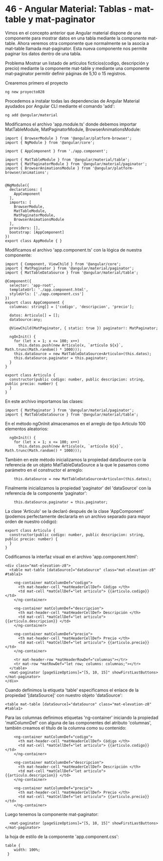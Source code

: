 # 46 - Angular Material: Tablas - mat-table y mat-paginator

Vimos en el concepto anterior que Angular material dispone de una componente para mostrar datos en una tabla mediante la componente mat-table. Ahora veremos otra componente que normalmente se la asocia a mat-table llamada mat-paginator. Esta nueva componente nos permite paginar los datos dentro de una tabla.

Problema
Mostrar un listado de artículos ficticios(codigo, descripción y precio) mediante la componente mat-table y mediante una componente mat-paginator permitir definir páginas de 5,10 o 15 registros.

Crearemos primero el proyecto

```ng new proyecto028```

Procedemos a instalar todas las dependencias de Angular Material ayudados por Angular CLI mediante el comando 'add':
```
ng add @angular/material
```

Modificamos el archivo 'app.module.ts' donde debemos importar MatTableModule, MatPaginatorModule, BrowserAnimationsModule:

```
import { BrowserModule } from '@angular/platform-browser';
import { NgModule } from '@angular/core';

import { AppComponent } from './app.component';

import { MatTableModule } from '@angular/material/table';
import { MatPaginatorModule } from '@angular/material/paginator';
import { BrowserAnimationsModule } from '@angular/platform-browser/animations';


@NgModule({
  declarations: [
    AppComponent
  ],
  imports: [
    BrowserModule,
    MatTableModule,
    MatPaginatorModule,
    BrowserAnimationsModule
  ],
  providers: [],
  bootstrap: [AppComponent]
})
export class AppModule { }
```

Modificamos el archivo 'app.component.ts' con la lógica de nuestra componente:

```
import { Component, ViewChild } from '@angular/core';
import { MatPaginator } from '@angular/material/paginator';
import { MatTableDataSource } from '@angular/material/table';

@Component({
  selector: 'app-root',
  templateUrl: './app.component.html',
  styleUrls: ['./app.component.css']
})
export class AppComponent {
  columnas: string[] = ['codigo', 'descripcion', 'precio'];

  datos: Articulo[] = [];
  dataSource:any;

  @ViewChild(MatPaginator, { static: true }) paginator!: MatPaginator;

  ngOnInit() {
    for (let x = 1; x <= 100; x++)
      this.datos.push(new Articulo(x, `artículo ${x}`, Math.trunc(Math.random() * 1000)));
    this.dataSource = new MatTableDataSource<Articulo>(this.datos);
    this.dataSource.paginator = this.paginator;
  }
}

export class Articulo {
  constructor(public codigo: number, public descripcion: string, public precio: number) {
  }
}
```

En este archivo importamos las clases:

```
import { MatPaginator } from '@angular/material/paginator';
import { MatTableDataSource } from '@angular/material/table';
```

En el método ngOnInit almacenamos en el arreglo de tipo Articulo 100 elementos aleatorios:

```
  ngOnInit() {
    for (let x = 1; x <= 100; x++)
      this.datos.push(new Articulo(x, `artículo ${x}`, Math.trunc(Math.random() * 1000)));
```

También en este método inicializamos la propiedad dataSource con la referencia de un objeto MatTableDataSource a la que le pasamos como parámetro en el constructor el arreglo:

```
    this.dataSource = new MatTableDataSource<Articulo>(this.datos);
```

Finalmente inicializamos la propiedad 'paginator' del 'dataSource' con la referencia de la componente 'paginator':

```
    this.dataSource.paginator = this.paginator;
```

La clase 'Articulo' se la declaró después de la clase 'AppComponent' (podemos perfectamente declararla en un archivo separado para mayor orden de nuestro código):

```
export class Articulo {
  constructor(public codigo: number, public descripcion: string, public precio: number) {
  }
}
```

Codificamos la interfaz visual en el archivo 'app.component.html':

```
<div class="mat-elevation-z8">
  <table mat-table [dataSource]="dataSource" class="mat-elevation-z8" #tabla1>

    <ng-container matColumnDef="codigo">
      <th mat-header-cell *matHeaderCellDef> Código </th>
      <td mat-cell *matCellDef="let articulo"> {{articulo.codigo}} </td>
    </ng-container>

    <ng-container matColumnDef="descripcion">
      <th mat-header-cell *matHeaderCellDef> Descripción </th>
      <td mat-cell *matCellDef="let articulo"> {{articulo.descripcion}} </td>
    </ng-container>

    <ng-container matColumnDef="precio">
      <th mat-header-cell *matHeaderCellDef> Precio </th>
      <td mat-cell *matCellDef="let articulo"> {{articulo.precio}} </td>
    </ng-container>

    <tr mat-header-row *matHeaderRowDef="columnas"></tr>
    <tr mat-row *matRowDef="let row; columns: columnas;"></tr>
  </table>
  <mat-paginator [pageSizeOptions]="[5, 10, 15]" showFirstLastButtons></mat-paginator>
</div>
```

Cuando definimos la etiqueta 'table' especificamos el enlace de la propiedad '[dataSource]' con nuestro objeto 'dataSource':

```
<table mat-table [dataSource]="dataSource" class="mat-elevation-z8" #tabla1>
```

Para las columnas definimos etiquetas 'ng-container' iniciando la propiedad 'matColumnDef' con alguna de las componentes del atributo 'columnas', también creamos el título de la columna como su contenido:

```
    <ng-container matColumnDef="codigo">
      <th mat-header-cell *matHeaderCellDef> Código </th>
      <td mat-cell *matCellDef="let articulo"> {{articulo.codigo}} </td>
    </ng-container>

    <ng-container matColumnDef="descripcion">
      <th mat-header-cell *matHeaderCellDef> Descripción </th>
      <td mat-cell *matCellDef="let articulo"> {{articulo.descripcion}} </td>
    </ng-container>

    <ng-container matColumnDef="precio">
      <th mat-header-cell *matHeaderCellDef> Precio </th>
      <td mat-cell *matCellDef="let articulo"> {{articulo.precio}} </td>
    </ng-container>
```

Luego tenemos la componente mat-paginator:

```
  <mat-paginator [pageSizeOptions]="[5, 10, 15]" showFirstLastButtons></mat-paginator>
```

la hoja de estilo de la componente 'app.component.css':

```
table {
    width: 100%;
 }
```
